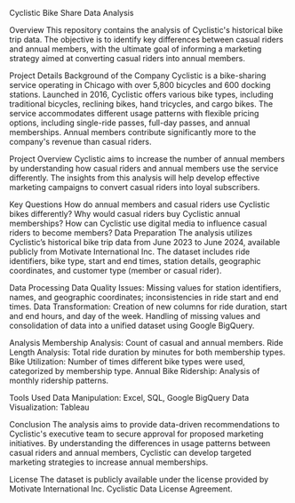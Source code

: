 Cyclistic Bike Share Data Analysis

Overview
This repository contains the analysis of Cyclistic's historical bike trip data. The objective is to identify key differences between casual riders and annual members, with the ultimate goal of informing a marketing strategy aimed at converting casual riders into annual members.

Project Details
Background of the Company
Cyclistic is a bike-sharing service operating in Chicago with over 5,800 bicycles and 600 docking stations. Launched in 2016, Cyclistic offers various bike types, including traditional bicycles, reclining bikes, hand tricycles, and cargo bikes. The service accommodates different usage patterns with flexible pricing options, including single-ride passes, full-day passes, and annual memberships. Annual members contribute significantly more to the company's revenue than casual riders.

Project Overview
Cyclistic aims to increase the number of annual members by understanding how casual riders and annual members use the service differently. The insights from this analysis will help develop effective marketing campaigns to convert casual riders into loyal subscribers.

Key Questions
How do annual members and casual riders use Cyclistic bikes differently?
Why would casual riders buy Cyclistic annual memberships?
How can Cyclistic use digital media to influence casual riders to become members?
Data Preparation
The analysis utilizes Cyclistic’s historical bike trip data from June 2023 to June 2024, available publicly from Motivate International Inc. The dataset includes ride identifiers, bike type, start and end times, station details, geographic coordinates, and customer type (member or casual rider).

Data Processing
Data Quality Issues: Missing values for station identifiers, names, and geographic coordinates; inconsistencies in ride start and end times.
Data Transformation: Creation of new columns for ride duration, start and end hours, and day of the week. Handling of missing values and consolidation of data into a unified dataset using Google BigQuery.

Analysis
Membership Analysis: Count of casual and annual members.
Ride Length Analysis: Total ride duration by minutes for both membership types.
Bike Utilization: Number of times different bike types were used, categorized by membership type.
Annual Bike Ridership: Analysis of monthly ridership patterns.

Tools Used
Data Manipulation: Excel, SQL, Google BigQuery
Data Visualization: Tableau

Conclusion
The analysis aims to provide data-driven recommendations to Cyclistic's executive team to secure approval for proposed marketing initiatives. By understanding the differences in usage patterns between casual riders and annual members, Cyclistic can develop targeted marketing strategies to increase annual memberships.

License
The dataset is publicly available under the license provided by Motivate International Inc. Cyclistic Data License Agreement.
